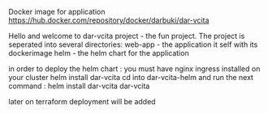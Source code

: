 Docker image for application https://hub.docker.com/repository/docker/darbuki/dar-vcita

Hello and welcome to dar-vcita project - the fun project.
The project is seperated into several directories:
web-app - the application it self with its dockerimage
helm - the helm chart for the application


in order to deploy the helm chart : 
you must have nginx ingress installed on your cluster
helm install dar-vcita cd into dar-vcita-helm and run the next command : helm install dar-vcita dar-vcita


later on terraform deployment will be added
